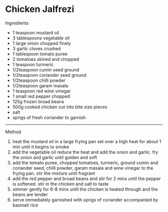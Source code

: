 # Chicken Jalfrezi

Ingredients

-   1 teaspoon mustard oil
-   3 tablespoons vegetable oil
-   1 large onion chopped finely
-   3 garlic cloves crushed
-   1 tablespoon tomato puree
-   2 tomatoes skined and chopped
-   1 teaspoon turmeric
-   1/2teaspoon cumin seed ground
-   1/2teaspoon coriander seed ground
-   1/2teaspoon chilli powder
-   1/2teaspoon garam masala
-   1 teaspoon red wine vinegar
-   1 small red pepper chopped
-   125g frozen broad beans
-   500g cooked chicken cut into bite size pieces
-   salt
-   sprigs of fresh coriander to garnish

--------------------------------------------------------------------------------

Method

1.  heat the mustard oil in a large frying pan set over a high heat for about 1
    min until it begins to smoke
2.  add the vegetable oil reduce the heat and add the onion and garlic. fry the
    onion and garlic until golden and soft
3.  add the tomato puree, chopped tomatoes, turmeric, ground cumin and coriander
    seed, chilli powder, garam masala and wine vinegar to the frying pan. stir
    the mixture until fragrant
4.  add the red pepper and broad beans and stir for 2 mins until the pepper is
    softened. stir in the chicken and salt to taste
5.  simmer gently for 6-8 mins until the chicken is heated through and the beans
    are tender
6.  serve immediately garnished with sprigs of coriander accompanied by basmati
    rice
